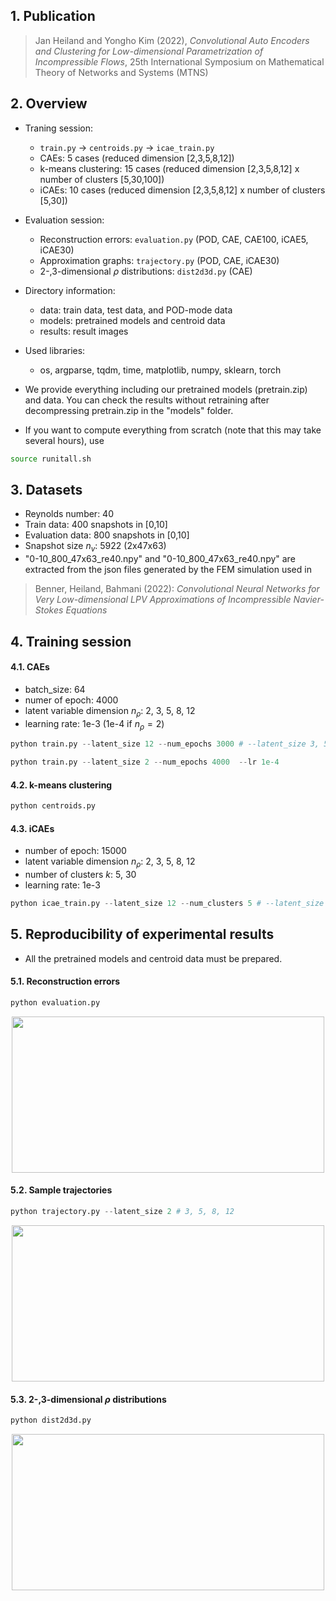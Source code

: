 ## 1. Publication
> Jan Heiland and Yongho Kim (2022), *Convolutional Auto Encoders and Clustering for Low-dimensional Parametrization of Incompressible Flows*, 25th International Symposium on Mathematical Theory of Networks and Systems (MTNS)

## 2. Overview

* Traning session:  
    * `train.py` -> `centroids.py` -> `icae_train.py`
    * CAEs: 5 cases (reduced dimension [2,3,5,8,12]) 
    * k-means clustering: 15 cases (reduced dimension [2,3,5,8,12] x number of clusters [5,30,100])
    * iCAEs: 10 cases (reduced dimension [2,3,5,8,12] x number of clusters [5,30])
* Evaluation session:
    * Reconstruction errors: `evaluation.py` (POD, CAE, CAE100, iCAE5, iCAE30)
    * Approximation graphs: `trajectory.py` (POD, CAE, iCAE30)
    * 2-,3-dimensional $`\rho`$ distributions: `dist2d3d.py` (CAE)
* Directory information:
    * data: train data, test data, and POD-mode data
    * models: pretrained models and centroid data
    * results: result images
* Used libraries:
    * os, argparse, tqdm, time, matplotlib, numpy, sklearn, torch

* We provide everything including our pretrained models (pretrain.zip) and data. You can check the results without retraining after decompressing pretrain.zip in the "models" folder.

* If you want to compute everything from scratch (note that this may take several hours), use
```sh
source runitall.sh
```



## 3. Datasets

* Reynolds number: 40
* Train data: 400 snapshots in [0,10]
* Evaluation data: 800 snapshots in [0,10]
* Snapshot size $`n_v`$: 5922 (2x47x63)
* "0-10_800_47x63_re40.npy" and "0-10_800_47x63_re40.npy" are extracted from the json files generated by the FEM simulation used in
> Benner, Heiland, Bahmani (2022): *Convolutional Neural Networks for Very Low-dimensional LPV Approximations of Incompressible Navier-Stokes Equations* 

## 4. Training session

#### 4.1. CAEs

* batch_size: 64
* numer of epoch: 4000 
* latent variable dimension $`n_\rho`$: 2, 3, 5, 8, 12
* learning rate: 1e-3 (1e-4 if $`n_\rho=2`$)

```python
python train.py --latent_size 12 --num_epochs 3000 # --latent_size 3, 5, 8
```
```python
python train.py --latent_size 2 --num_epochs 4000  --lr 1e-4
```

#### 4.2. k-means clustering

```python
python centroids.py
```

#### 4.3. iCAEs

* number of epoch: 15000 
* latent variable dimension $`n_\rho`$: 2, 3, 5, 8, 12
* number of clusters $`k`$: 5, 30
* learning rate: 1e-3 

```python
python icae_train.py --latent_size 12 --num_clusters 5 # --latent_size 2, 3, 5, 8
```


## 5. Reproducibility of experimental results

* All the pretrained models and centroid data must be prepared.

#### 5.1. Reconstruction errors

```python
python evaluation.py
```
<div align="center">
<img src="/uploads/a0503daedc4c4a830f507ec86c89e439/recon_errors.png"  width="500" height="250">
</div>

#### 5.2. Sample trajectories

```python
python trajectory.py --latent_size 2 # 3, 5, 8, 12
```
<div align="center">
<img src="/uploads/29b95f04d484d6d5f3e46fdceecdc6e5/trajectory_2.png"  width="500" height="250">
</div>

#### 5.3. 2-,3-dimensional $`\rho`$ distributions
```python
python dist2d3d.py
```
<div align="center">
<img src="/uploads/d9a7c815c1870f973c7e4d1e94776d24/2d3d_result.png"  width="500" height="250">
</div>
